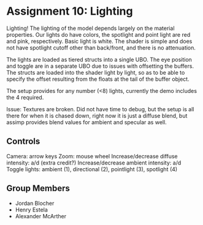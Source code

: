 Assignment 10: Lighting
=======================
Lighting! The lighting of the model depends largely on the material properties. Our lights do have colors, the spotlight and point light are red and pink, respectively. Basic light is white. The shader is simple and does not have spotlight cutoff other than back/front, and there is no attenuation.

The lights are loaded as tiered structs into a single UBO. The eye position and toggle are in a separate UBO due to issues with offsetting the buffers. The structs are loaded into the shader light by light, so as to be able to specify the offset resulting from the floats at the tail of the buffer object.

The setup provides for any number (<8) lights, currently the demo includes the 4 required.

Issue: Textures are broken. Did not have time to debug, but the setup is all there for when it is chased down, right now it is just a diffuse blend, but assimp provides blend values for ambient and specular as well.

Controls
---------------------
Camera: arrow keys
Zoom: mouse wheel
Increase/decrease diffuse intensity: a/d (extra credit?)
Increase/decrease ambient intensity: a/d
Toggle lights: ambient (1), directional (2), pointlight (3), spotlight (4)

Group Members
--------------------- 
- Jordan Blocher  
- Henry Estela  
- Alexander McArther
